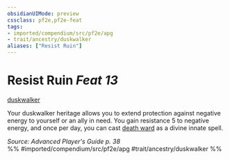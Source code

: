 ```yaml
---
obsidianUIMode: preview
cssclass: pf2e,pf2e-feat
tags:
- imported/compendium/src/pf2e/apg
- trait/ancestry/duskwalker
aliases: ["Resist Ruin"]
---
```

# Resist Ruin  *Feat 13*  
[duskwalker](duskwalker-apg.md)  


Your duskwalker heritage allows you to extend protection against negative energy to yourself or an ally in need. You gain resistance 5 to negative energy, and once per day, you can cast [death ward](../spells/death-ward.md) as a divine innate spell.

*Source: Advanced Player's Guide p. 38*  
%% #imported/compendium/src/pf2e/apg #trait/ancestry/duskwalker %%